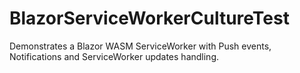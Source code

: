 # BlazorServiceWorkerCultureTest

Demonstrates a Blazor WASM ServiceWorker with Push events, Notifications and ServiceWorker updates handling.


